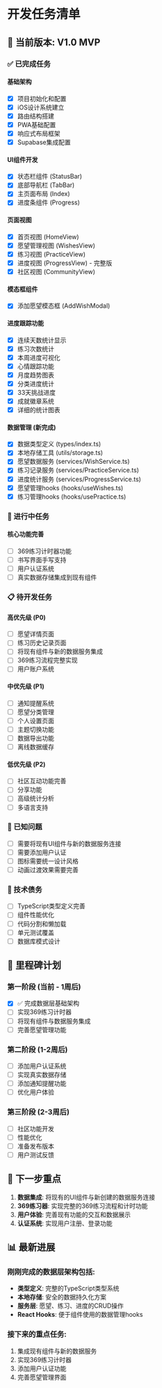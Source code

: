 
# 开发任务清单

## 🎯 当前版本: V1.0 MVP

### ✅ 已完成任务

#### 基础架构
- [x] 项目初始化和配置
- [x] iOS设计系统建立
- [x] 路由结构搭建
- [x] PWA基础配置
- [x] 响应式布局框架
- [x] Supabase集成配置

#### UI组件开发
- [x] 状态栏组件 (StatusBar)
- [x] 底部导航栏 (TabBar)
- [x] 主页面布局 (Index)
- [x] 进度条组件 (Progress)

#### 页面视图
- [x] 首页视图 (HomeView)
- [x] 愿望管理视图 (WishesView)
- [x] 练习视图 (PracticeView)
- [x] 进度视图 (ProgressView) - 完整版
- [x] 社区视图 (CommunityView)

#### 模态框组件
- [x] 添加愿望模态框 (AddWishModal)

#### 进度跟踪功能
- [x] 连续天数统计显示
- [x] 练习次数统计
- [x] 本周进度可视化
- [x] 心情跟踪功能
- [x] 月度趋势图表
- [x] 分类进度统计
- [x] 33天挑战进度
- [x] 成就徽章系统
- [x] 详细的统计图表

#### 数据管理 (新完成)
- [x] 数据类型定义 (types/index.ts)
- [x] 本地存储工具 (utils/storage.ts)
- [x] 愿望数据服务 (services/WishService.ts)
- [x] 练习记录服务 (services/PracticeService.ts)
- [x] 进度统计服务 (services/ProgressService.ts)
- [x] 愿望管理hooks (hooks/useWishes.ts)
- [x] 练习管理hooks (hooks/usePractice.ts)

### 🔄 进行中任务

#### 核心功能完善
- [ ] 369练习计时器功能
- [ ] 书写界面手写支持
- [ ] 用户认证系统
- [ ] 真实数据存储集成到现有组件

### 📋 待开发任务

#### 高优先级 (P0)
- [ ] 愿望详情页面
- [ ] 练习历史记录页面
- [ ] 将现有组件与新的数据服务集成
- [ ] 369练习流程完整实现
- [ ] 用户账户系统

#### 中优先级 (P1)
- [ ] 通知提醒系统
- [ ] 愿望分类管理
- [ ] 个人设置页面
- [ ] 主题切换功能
- [ ] 数据导出功能
- [ ] 离线数据缓存

#### 低优先级 (P2)
- [ ] 社区互动功能完善
- [ ] 分享功能
- [ ] 高级统计分析
- [ ] 多语言支持

### 🐛 已知问题
- [ ] 需要将现有UI组件与新的数据服务连接
- [ ] 需要添加用户认证
- [ ] 图标需要统一设计风格
- [ ] 动画过渡效果需要完善

### 🚀 技术债务
- [ ] TypeScript类型定义完善
- [ ] 组件性能优化
- [ ] 代码分割和懒加载
- [ ] 单元测试覆盖
- [ ] 数据库模式设计

## 📅 里程碑计划

### 第一阶段 (当前 - 1周后)
- [x] ✅ 完成数据层基础架构
- [ ] 实现369练习计时器
- [ ] 将现有组件与数据服务集成
- [ ] 完善愿望管理功能

### 第二阶段 (1-2周后)
- [ ] 添加用户认证系统
- [ ] 实现真实数据存储
- [ ] 添加通知提醒功能
- [ ] 优化用户体验

### 第三阶段 (2-3周后)
- [ ] 社区功能开发
- [ ] 性能优化
- [ ] 准备发布版本
- [ ] 用户测试反馈

## 🎯 下一步重点

1. **数据集成**: 将现有的UI组件与新创建的数据服务连接
2. **369练习器**: 实现完整的369练习流程和计时功能
3. **用户体验**: 完善现有功能的交互和数据展示
4. **认证系统**: 实现用户注册、登录功能

## 📊 最新进展

### 刚刚完成的数据层架构包括:
- **类型定义**: 完整的TypeScript类型系统
- **本地存储**: 安全的数据持久化方案
- **服务层**: 愿望、练习、进度的CRUD操作
- **React Hooks**: 便于组件使用的数据管理hooks

### 接下来的重点任务:
1. 集成现有组件与新的数据服务
2. 实现369练习计时器
3. 添加用户认证功能
4. 完善愿望管理界面
